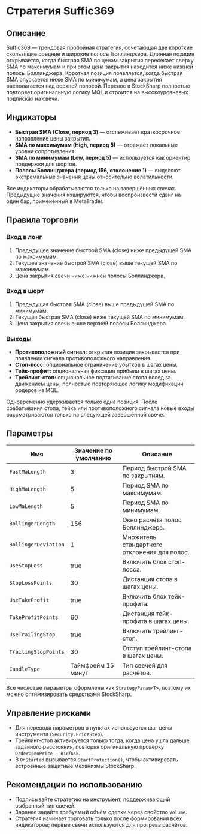 # Стратегия Suffic369

## Описание
Suffic369 — трендовая пробойная стратегия, сочетающая две короткие скользящие средние и широкие полосы Боллинджера. Длинная позиция открывается, когда быстрая SMA по ценам закрытия пересекает сверху SMA по максимумам и при этом цена закрытия находится ниже нижней полосы Боллинджера. Короткая позиция появляется, когда быстрая SMA опускается ниже SMA по минимумам, а цена закрытия располагается над верхней полосой. Перенос в StockSharp полностью повторяет оригинальную логику MQL и строится на высокоуровневых подписках на свечи.

## Индикаторы
- **Быстрая SMA (Close, период 3)** — отслеживает краткосрочное направление цены закрытия.
- **SMA по максимумам (High, период 5)** — отражает локальные уровни сопротивления.
- **SMA по минимумам (Low, период 5)** — используется как ориентир поддержки для шортов.
- **Полосы Боллинджера (период 156, отклонение 1)** — выделяют экстремальные значения цены относительно волатильности.

Все индикаторы обрабатываются только на завершённых свечах. Предыдущие значения кэшируются, чтобы воспроизвести сдвиг на один бар, применённый в MetaTrader.

## Правила торговли
### Вход в лонг
1. Предыдущее значение быстрой SMA (close) ниже предыдущей SMA по максимумам.
2. Текущее значение быстрой SMA (close) выше текущей SMA по максимумам.
3. Цена закрытия свечи ниже нижней полосы Боллинджера.

### Вход в шорт
1. Предыдущая быстрая SMA (close) выше предыдущей SMA по минимумам.
2. Текущая быстрая SMA (close) ниже текущей SMA по минимумам.
3. Цена закрытия свечи выше верхней полосы Боллинджера.

### Выходы
- **Противоположный сигнал:** открытая позиция закрывается при появлении сигнала противоположного направления.
- **Стоп-лосс:** опциональное ограничение убытков в шагах цены.
- **Тейк-профит:** опциональная фиксация прибыли в шагах цены.
- **Трейлинг-стоп:** опциональное подтягивание стопа вслед за движением цены, полностью повторяющее логику модификации ордеров из MQL.

Одновременно удерживается только одна позиция. После срабатывания стопа, тейка или противоположного сигнала новые входы рассматриваются только на следующей завершённой свече.

## Параметры
| Имя | Значение по умолчанию | Описание |
|-----|-----------------------|----------|
| `FastMaLength` | 3 | Период быстрой SMA по закрытиям. |
| `HighMaLength` | 5 | Период SMA по максимумам. |
| `LowMaLength` | 5 | Период SMA по минимумам. |
| `BollingerLength` | 156 | Окно расчёта полос Боллинджера. |
| `BollingerDeviation` | 1 | Множитель стандартного отклонения для полос. |
| `UseStopLoss` | true | Включить блок стоп-лосса. |
| `StopLossPoints` | 30 | Дистанция стопа в шагах цены. |
| `UseTakeProfit` | true | Включить блок тейк-профита. |
| `TakeProfitPoints` | 60 | Дистанция тейк-профита в шагах цены. |
| `UseTrailingStop` | true | Включить трейлинг-стоп. |
| `TrailingStopPoints` | 30 | Отступ трейлинг-стопа в шагах цены. |
| `CandleType` | Таймфрейм 15 минут | Тип свечей для расчётов. |

Все числовые параметры оформлены как `StrategyParam<T>`, поэтому их можно оптимизировать средствами StockSharp.

## Управление рисками
- Для перевода параметров в пунктах используется шаг цены инструмента (`Security.PriceStep`).
- Трейлинг-стоп активируется только тогда, когда цена ушла дальше заданного расстояния, повторяя оригинальную проверку `OrderOpenPrice - Bid`/`Ask`.
- В `OnStarted` вызывается `StartProtection()`, чтобы активировать встроенные защитные механизмы StockSharp.

## Рекомендации по использованию
- Подписывайте стратегию на инструмент, поддерживающий выбранный тип свечей.
- Заранее задайте требуемый объём сделки через свойство `Volume`.
- Стратегия начинает торговать только после формирования всех индикаторов; первые свечи используются для прогрева расчётов.
